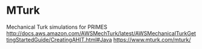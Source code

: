 MTurk
=====

Mechanical Turk simulations for PRIMES
http://docs.aws.amazon.com/AWSMechTurk/latest/AWSMechanicalTurkGettingStartedGuide/CreatingAHIT.html#Java
https://www.mturk.com/mturk/
